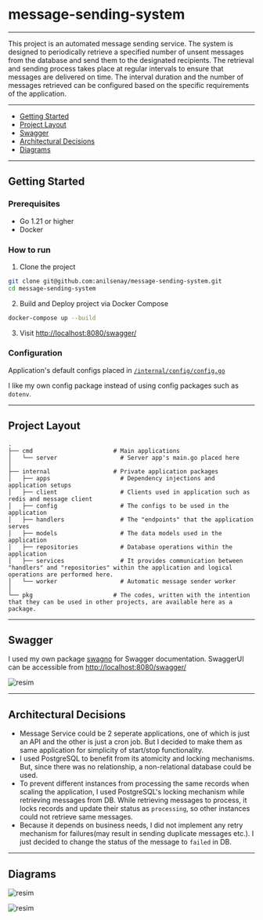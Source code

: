 # message-sending-system

---

This project is an automated message sending service. The system is designed to periodically retrieve a specified number of unsent messages from the database and send them to the designated recipients. The retrieval and sending process takes place at regular intervals to ensure that messages are delivered on time. The interval duration and the number of messages retrieved can be configured based on the specific requirements of the application.

---

- [Getting Started](#getting-started)
- [Project Layout](#project-layout)
- [Swagger](#swagger)
- [Architectural Decisions](#architectural-decisions)
- [Diagrams](#diagrams)

---

## Getting Started

### Prerequisites

- Go 1.21 or higher
- Docker

### How to run

1. Clone the project

```sh
git clone git@github.com:anilsenay/message-sending-system.git
cd message-sending-system
```

2. Build and Deploy project via Docker Compose

```sh
docker-compose up --build
```

3. Visit [http://localhost:8080/swagger/](http://localhost:8080/swagger/)

### Configuration

Application's default configs placed in [`/internal/config/config.go`](https://github.com/anilsenay/message-sending-system/blob/master/internal/config/config.go)

I like my own config package instead of using config packages such as `dotenv`.

---

## Project Layout

    .
    ├── cmd                       # Main applications
    │   └── server                  # Server app's main.go placed here
    │
    ├── internal                  # Private application packages
    │   ├── apps                    # Dependency injections and application setups
    │   ├── client                  # Clients used in application such as redis and message client
    │   ├── config                  # The configs to be used in the application
    │   ├── handlers                # The "endpoints" that the application serves
    │   ├── models                  # The data models used in the application
    │   ├── repositories            # Database operations within the application
    │   ├── services                # It provides communication between "handlers" and "repositories" within the application and logical operations are performed here.
    │   └── worker                  # Automatic message sender worker
    │
    └── pkg                       # The codes, written with the intention that they can be used in other projects, are available here as a package.

---

## Swagger

I used my own package [swagno](https://github.com/go-swagno/swagno) for Swagger documentation.
SwaggerUI can be accessible from [http://localhost:8080/swagger/](http://localhost:8080/swagger/)

![resim](https://github.com/anilsenay/message-sending-system/assets/1047345/1d482dd5-0480-4b50-a835-7cbc040e07da)

---

## Architectural Decisions

- Message Service could be 2 seperate applications, one of which is just an API and the other is just a cron job. But I decided to make them as same application for simplicity of start/stop functionality.
- I used PostgreSQL to benefit from its atomicity and locking mechanisms. But, since there was no relationship, a non-relational database could be used.
- To prevent different instances from processing the same records when scaling the application, I used PostgreSQL's locking mechanism while retrieving messages from DB. While retrieving messages to process, it locks records and update their status as `processing`, so other instances could not retrieve same messages.
- Because it depends on business needs, I did not implement any retry mechanism for failures(may result in sending duplicate messages etc.). I just decided to change the status of the message to `failed` in DB.

---

## Diagrams

![resim](https://github.com/anilsenay/message-sending-system/assets/1047345/63940ed9-a69d-4591-8410-e1fb7cace16d)

![resim](https://github.com/anilsenay/message-sending-system/assets/1047345/a073ef2c-9ea5-47cc-a91e-5b830016306b)
